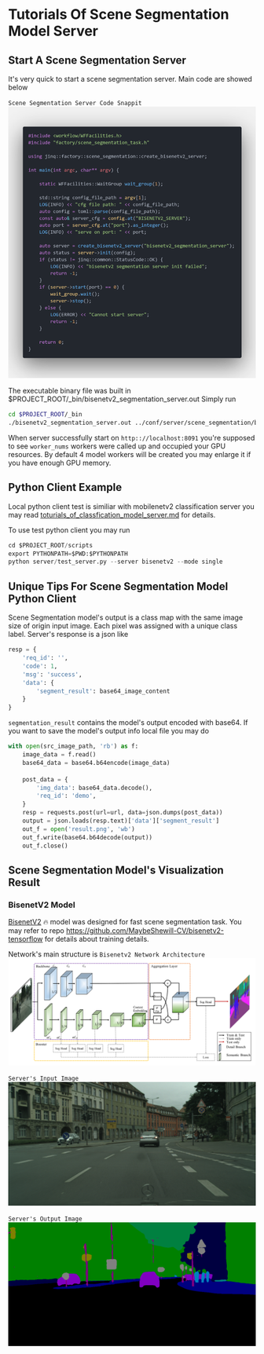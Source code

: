 # Tutorials Of Scene Segmentation Model Server

## Start A Scene Segmentation Server

It's very quick to start a scene segmentation server. Main code are showed below

`Scene Segmentation Server Code Snappit`
![strat_a_bisenetv2_server](../resources/images/start_a_bisenetv2_server.png)

The executable binary file was built in $PROJECT_ROOT/_bin/bisenetv2_segmentation_server.out Simply run

```bash
cd $PROJECT_ROOT/_bin
./bisenetv2_segmentation_server.out ../conf/server/scene_segmentation/bisenetv2/bisenetv2_server_config.ini
```

When server successfully start on `http:://localhost:8091` you're supposed to see `worker_nums` workers were called up and occupied your GPU resources. By default 4 model workers will be created you may enlarge it if you have enough GPU memory.

## Python Client Example

Local python client test is similiar with mobilenetv2 classification server you may read [toturials_of_classfication_model_server.md](../docs/toturials_of_classification_model_server.md) for details.

To use test python client you may run

```python
cd $PROJECT_ROOT/scripts
export PYTHONPATH=$PWD:$PYTHONPATH
python server/test_server.py --server bisenetv2 --mode single
```

## Unique Tips For Scene Segmentation Model Python Client

Scene Segmentation model's output is a class map with the same image size of origin input image. Each pixel was assigned with a unique class label. Server's response is a json like

```python
resp = {
    'req_id': '',
    'code': 1,
    'msg': 'success',
    'data': {
        'segment_result': base64_image_content
    }
}
```

`segmentation_result` contains the model's output encoded with base64. If you want to save the model's output info local file you may do

```python
with open(src_image_path, 'rb') as f:
    image_data = f.read()
    base64_data = base64.b64encode(image_data)

    post_data = {
        'img_data': base64_data.decode(),
        'req_id': 'demo',
    }
    resp = requests.post(url=url, data=json.dumps(post_data))
    output = json.loads(resp.text)['data']['segment_result']
    out_f = open('result.png', 'wb')
    out_f.write(base64.b64decode(output))
    out_f.close()
```

## Scene Segmentation Model's Visualization Result

### BisenetV2 Model

[BisenetV2](https://arxiv.org/abs/2004.02147) :fire: model was designed for fast scene segmentation task. You may refer to repo https://github.com/MaybeShewill-CV/bisenetv2-tensorflow for details about training details.

Network's main structure is
`Bisenetv2 Network Architecture`
![bisenetv2_network_architect](../resources/images/bisenetv2_architecture.png)

`Server's Input Image`
![bisenetv2_server_input](../resources/images/bisenetv2_server_input.png)

`Server's Output Image`
![bisenetv2_server_output](../resources/images/bisenetv2_server_output.png)
